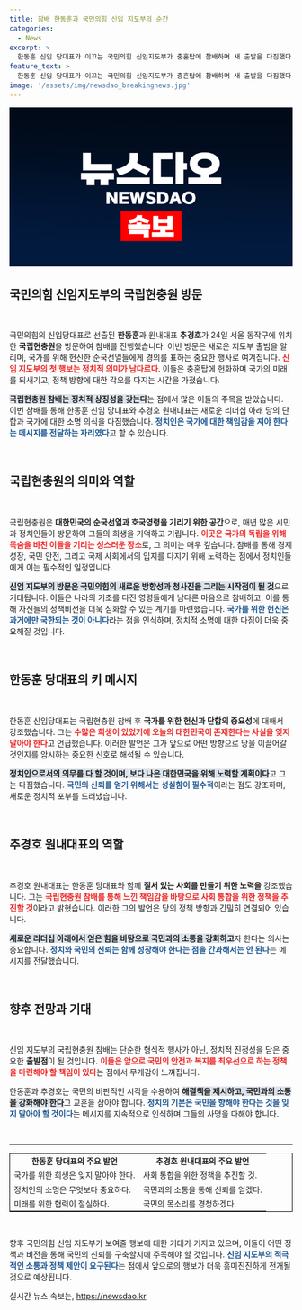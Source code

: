 ```yaml
---
title: 참배 한동훈과 국민의힘 신임 지도부의 순간
categories:
  - News
excerpt: >
  한동훈 신임 당대표가 이끄는 국민의힘 신임지도부가 충혼탑에 참배하며 새 출발을 다짐했다. 이들의 행보가 정치판에 어떤 파장을 몰고 올지 주목된다!
feature_text: >
  한동훈 신임 당대표가 이끄는 국민의힘 신임지도부가 충혼탑에 참배하며 새 출발을 다짐했다. 이들의 행보가 정치판에 어떤 파장을 몰고 올지 주목된다!
image: '/assets/img/newsdao_breakingnews.jpg'
---
```


<p><img src="/assets/img/newsdao_breakingnews.jpg" alt="bookingtag 속보" /></p>

<h2 data-ke-size="size26">국민의힘 신임지도부의 국립현충원 방문</h2>

<p data-ke-size="size16">&nbsp;</p>

<p>국민의힘의 신임당대표로 선출된 <b>한동훈</b>과 원내대표 <b>추경호</b>가 24일 서울 동작구에 위치한 <b>국립현충원</b>을 방문하여 참배를 진행했습니다. 이번 방문은 새로운 지도부 출범을 알리며, 국가를 위해 헌신한 순국선열들에게 경의를 표하는 중요한 행사로 여겨집니다. <b><span style="color: #ee2323;">신임 지도부의 첫 행보는 정치적 의미가 남다르다</span></b>. 이들은 충혼탑에 헌화하며 국가의 미래를 되새기고, 정책 방향에 대한 각오를 다지는 시간을 가졌습니다. </p>

<p><b><span style="background-color: #21538527;">국립현충원 참배는 정치적 상징성을 갖는다</span></b>는 점에서 많은 이들의 주목을 받았습니다. 이번 참배를 통해 한동훈 신임 당대표와 추경호 원내대표는 새로운 리더십 아래 당의 단합과 국가에 대한 소명 의식을 다짐했습니다. <b><span style="color: #1a5490;">정치인은 국가에 대한 책임감을 져야 한다는 메시지를 전달하는 자리였다</span></b>고 할 수 있습니다.</p>

<p data-ke-size="size16">&nbsp;</p>

<h2 data-ke-size="size26">국립현충원의 의미와 역할</h2>

<p data-ke-size="size16">&nbsp;</p>

<p>국립현충원은 <b>대한민국의 순국선열과 호국영령을 기리기 위한 공간</b>으로, 매년 많은 시민과 정치인들이 방문하여 그들의 희생을 기억하고 기립니다. <b><span style="color: #ee2323;">이곳은 국가의 독립을 위해 목숨을 바친 이들을 기리는 성스러운 장소</span></b>로, 그 의미는 매우 깊습니다. 참배를 통해 경제 성장, 국민 안전, 그리고 국제 사회에서의 입지를 다지기 위해 노력하는 점에서 정치인들에게 이는 필수적인 일정입니다. </p>

<p><b><span style="background-color: #21538527;">신임 지도부의 방문은 국민의힘의 새로운 방향성과 청사진을 그리는 시작점이 될 것</span></b>으로 기대됩니다. 이들은 나라의 기초를 다진 영령들에게 남다른 마음으로 참배하고, 이를 통해 자신들의 정책비전을 더욱 심화할 수 있는 계기를 마련했습니다. <b><span style="color: #1a5490;">국가를 위한 헌신은 과거에만 국한되는 것이 아니다</span></b>라는 점을 인식하며, 정치적 소명에 대한 다짐이 더욱 중요해질 것입니다. </p>

<p data-ke-size="size16">&nbsp;</p>

<h2 data-ke-size="size26">한동훈 당대표의 키 메시지</h2>

<p data-ke-size="size16">&nbsp;</p>

<p>한동훈 신임당대표는 국립현충원 참배 후 <b>국가를 위한 헌신과 단합의 중요성</b>에 대해서 강조했습니다. 그는 <b><span style="color: #ee2323;">수많은 희생이 있었기에 오늘의 대한민국이 존재한다는 사실을 잊지 말아야 한다</span></b>고 언급했습니다. 이러한 발언은 그가 앞으로 어떤 방향으로 당을 이끌어갈 것인지를 암시하는 중요한 신호로 해석될 수 있습니다. </p>

<p><b><span style="background-color: #21538527;">정치인으로서의 의무를 다 할 것이며, 보다 나은 대한민국을 위해 노력할 계획이다</span></b>고 그는 다짐했습니다. <b><span style="color: #1a5490;">국민의 신뢰를 얻기 위해서는 성실함이 필수적</span></b>이라는 점도 강조하며, 새로운 정치적 포부를 드러냈습니다.</p>

<p data-ke-size="size16">&nbsp;</p>

<h2 data-ke-size="size26">추경호 원내대표의 역할</h2>

<p data-ke-size="size16">&nbsp;</p>

<p>추경호 원내대표는 한동훈 당대표와 함께 <b>질서 있는 사회를 만들기 위한 노력을</b> 강조했습니다. 그는 <b><span style="color: #ee2323;">국립현충원 참배를 통해 느낀 책임감을 바탕으로 사회 통합을 위한 정책을 추진할 것</span></b>이라고 밝혔습니다. 이러한 그의 발언은 당의 정책 방향과 긴밀히 연결되어 있습니다. </p>

<p><b><span style="background-color: #21538527;">새로운 리더십 아래에서 얻은 힘을 바탕으로 국민과의 소통을 강화하고</span></b>자 한다는 의사는 중요합니다. <b><span style="color: #1a5490;">정치와 국민의 신뢰는 함께 성장해야 한다는 점을 간과해서는 안 된다</span></b>는 메시지를 전달했습니다.</p>

<p data-ke-size="size16">&nbsp;</p>

<h2 data-ke-size="size26">향후 전망과 기대</h2>

<p data-ke-size="size16">&nbsp;</p>

<p>신임 지도부의 국립현충원 참배는 단순한 형식적 행사가 아닌, 정치적 진정성을 담은 중요한 <b>출발점</b>이 될 것입니다. <b><span style="color: #ee2323;">이들은 앞으로 국민의 안전과 복지를 최우선으로 하는 정책을 마련해야 할 책임이 있다</span></b>는 점에서 무게감이 느껴집니다. </p>

<p>한동훈과 추경호는 국민의 비판적인 시각을 수용하여 <b><span style="background-color: #21538527;">해결책을 제시하고, 국민과의 소통을 강화해야 한다</span></b>고 교훈을 삼아야 합니다. <b><span style="color: #1a5490;">정치의 기본은 국민을 향해야 한다는 것을 잊지 말아야 할 것이다</span></b>는 메시지를 지속적으로 인식하며 그들의 사명을 다해야 합니다. </p>

<p data-ke-size="size16">&nbsp;</p>

<hr />

<table style="width:100%; border:1px solid black;">
<tr>
<td style="text-align: center; height: 17px;"><b>한동훈 당대표의 주요 발언</b></td>
<td style="text-align: center; height: 17px;"><b>추경호 원내대표의 주요 발언</b></td>
</tr>
<tr>
<td>국가를 위한 희생은 잊지 말아야 한다.</td>
<td>사회 통합을 위한 정책을 추진할 것.</td>
</tr>
<tr>
<td>정치인의 소명은 무엇보다 중요하다.</td>
<td>국민과의 소통을 통해 신뢰를 얻겠다.</td>
</tr>
<tr>
<td>미래를 위한 협력이 절실하다.</td>
<td>국민의 목소리를 경청하겠다.</td>
</tr>
</table>

<p data-ke-size="size16">&nbsp;</p>

<p>향후 국민의힘 신임 지도부가 보여줄 행보에 대한 기대가 커지고 있으며, 이들이 어떤 정책과 비전을 통해 국민의 신뢰를 구축할지에 주목해야 할 것입니다. <b><span style="color: #1a5490;">신임 지도부의 적극적인 소통과 정책 제안이 요구된다</span></b>는 점에서 앞으로의 행보가 더욱 흥미진진하게 전개될 것으로 예상됩니다.</p>
실시간 뉴스 속보는, <a href="https://newsdao.kr" rel="dofollow">https://newsdao.kr</a>


